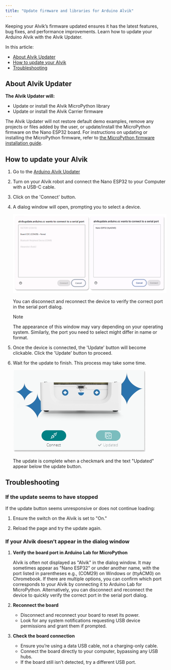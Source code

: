 ```yaml
---
title: "Update firmware and libraries for Arduino Alvik"
---
```


Keeping your Alvik’s firmware updated ensures it has the latest features, bug fixes, and performance improvements. Learn how to update your Arduino Alvik with the Alvik Updater.

In this article:

- [About Alvik Updater](#about-alvik-updater)
- [How to update your Alvik](#how-to-update-your-alvik)
- [Troubleshooting](#troubleshooting)

## About Alvik Updater

**The Alvik Updater will:**

- Update or install the Alvik MicroPython library
- Update or install the Alvik Carrier firmware

The Alvik Updater will not restore default demo examples, remove any projects or files added by the user, or update/install the MicroPython firmware on the Nano ESP32 board. For instructions on updating or installing the MicroPython firmware, refer to [the MicroPython firmware installation guide](https://support.arduino.cc/hc/en-us/articles/15156644171548-Upload-firmware-for-Arduino-Lab-for-Micropython).

## How to update your Alvik

1. Go to the [Arduino Alvik Updater](https://alvikupdate.arduino.cc/)

1. Turn on your Alvik robot and connect the Nano ESP32 to your Computer with a USB-C cable.

1. Click on the 'Connect' button.

1. A dialog window will open, prompting you to select a device.

   !["Connect to serial port" dialog window on PC and Chromebook](img/connect-to-serial-port.png)

   You can disconnect and reconnect the device to verify the correct port in the serial port dialog.

   > [!NOTE]
   > The appearance of this window may vary depending on your operating system. Similarly, the port you need to select might differ in name or format.

1. Once the device is connected, the 'Update' button will become clickable. Click the 'Update' button to proceed.

1. Wait for the update to finish. This process may take some time.

   ![Update Complete visuals](img/update-complete.png)

   The update is complete when a checkmark and the text "Updated" appear below the update button.

## Troubleshooting

### If the update seems to have stopped

If the update button seems unresponsive or does not continue loading:

1. Ensure the switch on the Alvik is set to "On."

1. Reload the page and try the update again.

### If your Alvik doesn’t appear in the dialog window

1. **Verify the board port in Arduino Lab for MicroPython**

   Alvik is often not displayed as "Alvik" in the dialog window. It may sometimes appear as "Nano ESP32" or under another name, with the port listed in parentheses e.g., (COM29) on Windows or (ttyACM0) on Chromebook. If there are multiple options, you can confirm which port corresponds to your Alvik by connecting it to Arduino Lab for MicroPython. Alternatively, you can disconnect and reconnect the device to quickly verify the correct port in the serial port dialog.

1. **Reconnect the board**

   - Disconnect and reconnect your board to reset its power.
   - Look for any system notifications requesting USB device permissions and grant them if prompted.

1. **Check the board connection**

   - Ensure you’re using a data USB cable, not a charging-only cable.
   - Connect the board directly to your computer, bypassing any USB hubs.
   - If the board still isn’t detected, try a different USB port.
